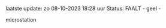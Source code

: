 laatste update: 
zo 08-10-2023 18:28   uur 
Status: FAALT - geel - 
<div class="service Y">microstation</div>